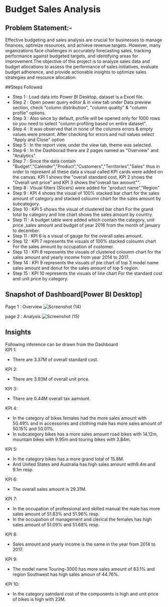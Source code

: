 # Budget Sales Analysis


##  Problem Statement:- 
Effective budgeting and sales analysis are crucial for businesses to manage finances, optimize resources, and achieve revenue targets. However, many organizations face challenges in accurately forecasting sales, tracking performance against budgeted targets, and identifying areas for improvement.The objective of this project is to analyze sales data and budget allocations to assess the performance of sales initiatives, evaluate budget adherence, and provide actionable insights to optimize sales strategies and resource allocation.

##Steps Followed
- Step 1 : Load data into Power BI Desktop, dataset is a Excel file.
- Step 2 : Open power query editor & in view tab under Data preview section, check "column distribution", "column quality" & "column profile" options.
- Step 3 : Also since by default, profile will be opened only for 1000 rows so you need to select "column profiling based on entire dataset".
- Step 4 : It was observed that in none of the columns errors & empty values were present. After checking for errors and null values select "Apply and Close" option
- Step 5 : In the report view, under the view tab, theme was selected.
- Step 6 : In the Dashborad there are 2 pages named as "Overview" and "Analytics".
- Step 7 : Since the data contain "Budget","Calender","Product","Customers","Territories","Sales" thus in order to represent all these data a visual called KPI cards were added on the canvas. KPI 1 shows the "overall standard cost, KPI 2 shows the "Overall unit price" and KPI 3 shows the"overall tax amount"".
- Step 8 : Visual filters (Slicers) were added for "product name","Region"
- Step 9 : KPI 4 shows the visual of 100% stacked bar chart for the sales amount of category and stacked coloumn chart for the sales amount by subcategory.
- Step 10 : KPI 5 shows the visual of clustered bar chart For the grand total by category and line chart shows the sales amount by country. 
- Step 11 : A budget table were added which contain the category, unit price ,sales amount and budget of year 2016 from the month of january to december.
- Step 11 : KPI 6 is a visual of gauge for the overall sales amount.
- Step 12 : KPI 7 represents the visuals of 100% stacked coloumn chart For the sales amount by occupation of customer.
- Step 13 : KPI 8 represents the visuals of clustered coloumn chart for the sales amount and yearly income from year 2014 to 2017. 
- Step 14 : KPI 9 represents the visuals of pie chart of top 3 model name sales amount and donut for the sales amount of top 5 region.
- Step 15 : KPI 10 represents the visuals of line chart For the standard cost and unit price by category.

## Snapshot of Dashboard[Power BI Desktop]
Page 1 : Overview
![Screenshot (14)](https://github.com/Harhare18/Budget-Sales-Analysis/assets/101700437/1df745a6-4fb8-46ca-978d-9b7438ecac59)


page 2 : Analysis
![Screenshot (15)](https://github.com/Harhare18/Budget-Sales-Analysis/assets/101700437/1beb24a6-f5b4-4f02-8baf-ca0e5658fe4d)



## Insights
Following inference can be drawn from the Dashboard    
KPI 1:
- There are 3.37M of overall standard cost.

KPI 2:
- There are 3.93M of overall unit price.

KPI 3: 
- There are 0.44M overall tax aamount.

KPI 4:
- In the category of bikes females had the more sales amount with 50.49% and in accessories and clothing male has more sales amount of 50.15% and 50.01%.
- In subcategory bikes has a more sales amount road bikes with 14.12m, mountain bikes with 9.95m and touring bikes with 3.84m.

KPI 5:
- In the category bikes has a more grand total of 15.8M.
- And United States and Australia has high sales amount with9.4m and 9.1m resp.

KPI 6:
- The overall sales amount is 29.31M.

KPI 7:
- In the occupation of professional and skilled manual the male has more sales amount of 51.83% and 51.96% resp.
- In the occupation of management and clerical the females has high sales amount of 51.09% and 51.68% resp.

KPI 8:
- Sales amount and yearly income is the same in the year from 2014 to 2017.

KPI 9:
- The model name Touring-3000 has more sales amount of 83.1% and region Southwest has high sales amoun of 44.76%.

KPI 10:
- In the category satndard cost of the components is high and unit price of bikes is high with 23M.
